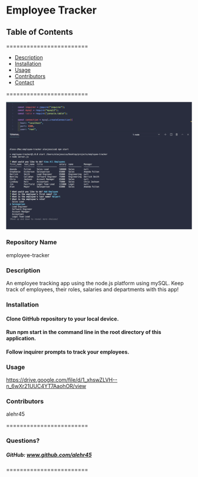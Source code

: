
# Employee Tracker


## **Table of Contents**
========================
* [Description](#description)
* [Installation](#installation)
* [Usage](#usage)
* [Contributors](#contributors)
* [Contact](#questions)

========================

![Alt text](/screenshot.png?raw=true "Optional Title")

### **Repository Name**  
employee-tracker

### **Description**  
An employee tracking app using the node.js platform using mySQL. Keep track of employees, their roles, salaries and departments with this app!

### **Installation**  
#### Clone GitHub repository to your local device. 
#### Run npm start in the command line in the root directory of this application. 
#### Follow inquirer prompts to track your employees.

### **Usage**  
https://drive.google.com/file/d/1_xhswZLVH--n_6wXr21UUC4YT7AaohOR/view

### **Contributors**  
alehr45

========================

### Questions?
##### GitHub: www.github.com/alehr45  

========================
